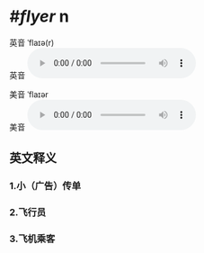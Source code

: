 # ***\#flyer*** n
英音 ˈflaɪə(r)  
英音
<audio src="./media/flyer1_AAC.aac" controls="controls"></audio>

美音 ˈflaɪər  
美音
<audio src="./media/flyer2_AAC.aac" controls="controls"></audio>



  

英文释义
---
### 1.**小（广告）传单**  

### 2.**飞行员**  

### 3.**飞机乘客**  


